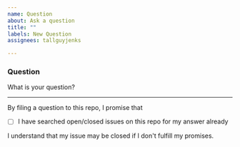 ```yaml
---
name: Question
about: Ask a question
title: ""
labels: New Question
assignees: tallguyjenks

---
```


### Question

What is your question?

<!--
Please keep the below portion in your issue. Your issue will be closed if any of the boxes is not checked (i.e., replace `[ ]` by `[x]`).
-->

---

By filing a question to this repo, I promise that

-   [ ] I have searched open/closed issues on this repo for my answer already

I understand that my issue may be closed if I don't fulfill my promises.
